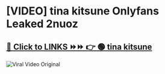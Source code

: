 
 # [VIDEO] tina kitsune Onlyfans Leaked 2nuoz

## <h2><a href="https://clipsfans.com/tina_kitsune&ref=git">🔗 Click to LINKS ⏩⏩ 👉 🟢 tina kitsune </a></h2>

<a href="https://clipsfans.com/tina_kitsune&ref=git" rel="nofollow" data-target="animated-image.originalLink"><img src="https://i.ibb.co.com/xMMVF88/686577567.gif" alt="Viral Video Original" style="max-width: 100%; display: inline-block;" data-target="animated-image.originalImage"></a>

